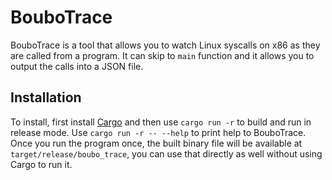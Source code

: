 # BouboTrace
BouboTrace is a tool that allows you to watch Linux syscalls on x86 as they are called from a program. It can skip to `main` function and it allows you to output the calls into a JSON file.

## Installation
To install, first install [Cargo](https://doc.rust-lang.org/cargo/getting-started/installation.html) and then use `cargo run -r` to build and run in release mode. Use `cargo run -r -- --help` to print help to BouboTrace. Once you run the program once, the built binary file will be available at `target/release/boubo_trace`, you can use that directly as well without using Cargo to run it.

